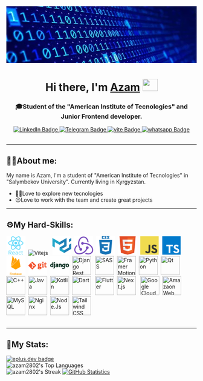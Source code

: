 <div id="header" align="center" objectFit="cover">
  <img src="giphy.webp" width="100%" height="150px"/>
</div>
<h1 align="center">Hi there, I'm <a href="https://github.com/azam2802">Azam</a>
<img src="https://github.com/blackcater/blackcater/raw/main/images/Hi.gif" height="32" width="40"/></h1>
<h3 align="center">🎓Student of the "American Institute of Tecnologies" and Junior Frontend developer.</h3>
<div id="badges" align="center" style="text-decoration: none">
   <a href="https://www.linkedin.com/in/tochka2802" target="__blank">
    <img src="https://img.shields.io/badge/LinkedIn-blue?style=for-the-badge&logo=linkedin&logoColor=white&logoSize=auto" alt="LinkedIn Badge"/>
  </a>
  <a href="https://t.me/tochka_28" target="__blank">
    <img src="https://img.shields.io/badge/Telegram-blue?style=for-the-badge&logo=telegram&logoColor=white&logoSize=auto" alt="Telegram Badge"/>
  </a>
  <a href="https://azam-portfolio-site.vercel.app" target="__blank">
    <img src="https://img.shields.io/badge/My Portfolio Website-646CFF?style=for-the-badge&logo=vite&logoColor=white&logoSize=auto" alt="vite Badge"/>
  </a>
  <a href="https://wa.me/+996552531101"target="__blank">
    <img src="https://img.shields.io/badge/Whatsapp-green?style=for-the-badge&logo=whatsapp&logoColor=white&logoSize=auto" alt="whatsapp  Badge"/>
  </a>

</div>
<br>
<hr>

## 🙋‍♂️About me:

<p>My name is Azam, I'm a student of "American Institute of Tecnologies" in "Salymbekov University". Currently living in Kyrgyzstan.</p>
<ul>
  <li>👨‍💻Love to explore new tecnologies</li>
  <li>😉Love to work with the team and create great projects</li>
</ul>
<hr>

## ⚙️My Hard-Skills:

<link rel="stylesheet" type='text/css' href="https://cdn.jsdelivr.net/gh/devicons/devicon@latest/devicon.min.css" />
          
<div>
  <img src="https://github.com/devicons/devicon/blob/master/icons/react/react-original-wordmark.svg" title="React" alt="React" width="50" height="50"/>&nbsp;
  <img src="https://cdn.jsdelivr.net/gh/devicons/devicon@latest/icons/vitejs/vitejs-original.svg" title="Vitejs" alt="Vitejs" width="50" height="50"/>  &nbsp;     
  <img src="https://github.com/devicons/devicon/blob/master/icons/materialui/materialui-original.svg" title="Material UI" alt="Material UI" width="50" height="50"/>&nbsp;
  <img src="https://github.com/devicons/devicon/blob/master/icons/redux/redux-original.svg" title="Redux" alt="Redux " width="50" height="50"/>&nbsp;
  <img src="https://github.com/devicons/devicon/blob/master/icons/css3/css3-plain-wordmark.svg"  title="CSS3" alt="CSS" width="50" height="50"/>&nbsp;
  <img src="https://github.com/devicons/devicon/blob/master/icons/html5/html5-original.svg" title="HTML5" alt="HTML" width="50" height="50"/>&nbsp;
  <img src="https://github.com/devicons/devicon/blob/master/icons/javascript/javascript-original.svg" title="JavaScript" alt="JavaScript" width="50" height="50"/>&nbsp;
  <img src="https://github.com/devicons/devicon/blob/master/icons/typescript/typescript-plain.svg" title="Typescript" alt="typescript" width="50" height="50"/>&nbsp;
  <img src="https://github.com/devicons/devicon/blob/master/icons/firebase/firebase-plain-wordmark.svg" title="Firebase" alt="Firebase" width="50" height="50"/>&nbsp;
  <img src="https://github.com/devicons/devicon/blob/master/icons/git/git-plain-wordmark.svg" title="Git" **alt="Git" width="50" height="50"/>&nbsp;
  <img src="https://github.com/devicons/devicon/blob/master/icons/django/django-plain-wordmark.svg" title="Django" **alt="django" width="50" height="50"/>&nbsp;
  <img src="https://cdn.jsdelivr.net/gh/devicons/devicon@latest/icons/djangorest/djangorest-line-wordmark.svg" title="Django Rest Framework" **alt="djangorest" width="50" height="50" />  &nbsp;
  <img src="https://cdn.jsdelivr.net/gh/devicons/devicon@latest/icons/sass/sass-original.svg" title="SASS" **alt="sass" width="50" height="50" />&nbsp;
  <img src="https://cdn.jsdelivr.net/gh/devicons/devicon@latest/icons/framermotion/framermotion-original-wordmark.svg" title="Framer Motion" **alt="Framer Motion" width="50" height="50" />&nbsp;
  <img src="https://cdn.jsdelivr.net/gh/devicons/devicon@latest/icons/python/python-original.svg" title="Python" **alt="python" width="50" height="50" />&nbsp;
  <img src="https://cdn.jsdelivr.net/gh/devicons/devicon@latest/icons/qt/qt-original.svg" title="Qt" **alt="Qt" width="50" height="50"  />&nbsp;
  <img src="https://cdn.jsdelivr.net/gh/devicons/devicon@latest/icons/cplusplus/cplusplus-original.svg" title="C++" **alt="C++" width="50" height="50"  />&nbsp;
  <img src="https://cdn.jsdelivr.net/gh/devicons/devicon@latest/icons/java/java-original.svg" title="Java" **alt="Java" width="50" height="50"/>&nbsp;
  <img src="https://cdn.jsdelivr.net/gh/devicons/devicon@latest/icons/kotlin/kotlin-original.svg" title="Kotlin" **alt="Kotlin" width="50" height="50"/>&nbsp;
  <img src="https://cdn.jsdelivr.net/gh/devicons/devicon@latest/icons/dart/dart-original.svg" title="Dart" **alt="Dart" width="50" height="50"/> &nbsp;
  <img src="https://cdn.jsdelivr.net/gh/devicons/devicon@latest/icons/flutter/flutter-original.svg" title="Flutter" **alt="Flutter" width="50" height="50"/>&nbsp;
  <img src="https://cdn.jsdelivr.net/gh/devicons/devicon@latest/icons/nextjs/nextjs-original.svg" title="Next.js" **alt="Next.js" width="50" height="50"/> &nbsp;
  <img src="https://cdn.jsdelivr.net/gh/devicons/devicon@latest/icons/googlecloud/googlecloud-original.svg" title="Google Cloud Paltform" **alt="Google Cloud Paltform" width="50" height="50"/>&nbsp;
  <img src="https://cdn.jsdelivr.net/gh/devicons/devicon@latest/icons/amazonwebservices/amazonwebservices-plain-wordmark.svg" title="Amazaon Web Services" **alt="Amazaon Web Services" width="50" height="50"/>&nbsp;
  <img src="https://cdn.jsdelivr.net/gh/devicons/devicon@latest/icons/mysql/mysql-original-wordmark.svg" title="MySQL" **alt="MySQL" width="50" height="50" />&nbsp;
  <img src="https://cdn.jsdelivr.net/gh/devicons/devicon@latest/icons/nginx/nginx-original.svg" title="Nginx" **alt="Nginx" width="50" height="50" />&nbsp;
  <img src="https://cdn.jsdelivr.net/gh/devicons/devicon@latest/icons/nodejs/nodejs-plain-wordmark.svg" title="Node.Js" **alt="Node.Js" width="50" height="50" />&nbsp;
  <img src="https://cdn.jsdelivr.net/gh/devicons/devicon@latest/icons/tailwindcss/tailwindcss-original.svg" title="Tailwind CSS" **alt="Tailwind CSS" width="50" height="50"  />&nbsp;
          
          
</div>
<br>

---

## 👀My Stats:
[![eplus.dev badge](https://user-badge.eplus.dev/kyrgyzstan_public/azam2802.svg)](https://user-badge.eplus.dev/kyrgyzstan_public/azam2802) <br>
![azam2802's Top Languages](https://github-readme-stats.vercel.app/api/top-langs/?username=azam2802&theme=radical&show_icons=true&hide_border=true&layout=compact) <br>
![azam2802's Streak](https://github-readme-streak-stats.herokuapp.com/?user=azam2802&theme=radical&hide_border=true) [![GitHub Statistics](https://github-readme-stats.vercel.app/api?username=azam2802&show_icons=true&theme=radical&hide_border=true)](https://github.com/azam2802)
